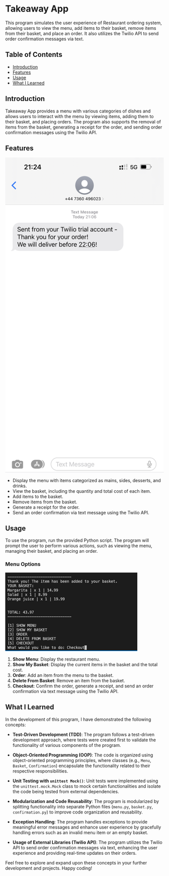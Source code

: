 # Takeaway App

This program simulates the user experience of Restaurant ordering system, allowing users to view the menu, add items to their basket, remove items from their basket, and place an order. It also utilizes the Twilio API to send order confirmation messages via text.

## Table of Contents

- [Introduction](#introduction)
- [Features](#features)
- [Usage](#usage)
- [What I Learned](#what-i-learned)

## Introduction

Takeaway App provides a menu with various categories of dishes and allows users to interact with the menu by viewing items, adding them to their basket, and placing orders. The program also supports the removal of items from the basket, generating a receipt for the order, and sending order confirmation messages using the Twilio API.

## Features

![alt text](https://github.com/xAmiBa/Takeaway_app/blob/b21b531d3ca9bb7dbfe5eeef91fa1de4850a9e8e/IMG_DF5F15374A02-1.jpeg)

- Display the menu with items categorized as mains, sides, desserts, and drinks.
- View the basket, including the quantity and total cost of each item.
- Add items to the basket.
- Remove items from the basket.
- Generate a receipt for the order.
- Send an order confirmation via text message using the Twilio API.

## Usage

To use the program, run the provided Python script. The program will prompt the user to perform various actions, such as viewing the menu, managing their basket, and placing an order.

### Menu Options

![alt text](https://github.com/xAmiBa/Takeaway_app/blob/0815772c76f421321d834c1f48b77d64bd4ee4c2/Screenshot%202023-09-27%20at%2021.18.07.png)

1. **Show Menu**: Display the restaurant menu.
2. **Show My Basket**: Display the current items in the basket and the total cost.
3. **Order**: Add an item from the menu to the basket.
4. **Delete From Basket**: Remove an item from the basket.
5. **Checkout**: Confirm the order, generate a receipt, and send an order confirmation via text message using the Twilio API.
## What I Learned

In the development of this program, I have demonstrated the following concepts:

- **Test-Driven Development (TDD)**: The program follows a test-driven development approach, where tests were created first to validate the functionality of various components of the program.

- **Object-Oriented Programming (OOP)**: The code is organized using object-oriented programming principles, where classes (e.g., `Menu`, `Basket`, `Confirmation`) encapsulate the functionality related to their respective responsibilities.

- **Unit Testing with `unittest Mock()`**: Unit tests were implemented using the `unittest.mock.Mock` class to mock certain functionalities and isolate the code being tested from external dependencies.

- **Modularization and Code Reusability**: The program is modularized by splitting functionality into separate Python files (`menu.py`, `basket.py`, `confirmation.py`) to improve code organization and reusability.

- **Exception Handling**: The program handles exceptions to provide meaningful error messages and enhance user experience by gracefully handling errors such as an invalid menu item or an empty basket.

- **Usage of External Libraries (Twilio API)**: The program utilizes the Twilio API to send order confirmation messages via text, enhancing the user experience and providing real-time updates on their orders.

Feel free to explore and expand upon these concepts in your further development and projects. Happy coding!
